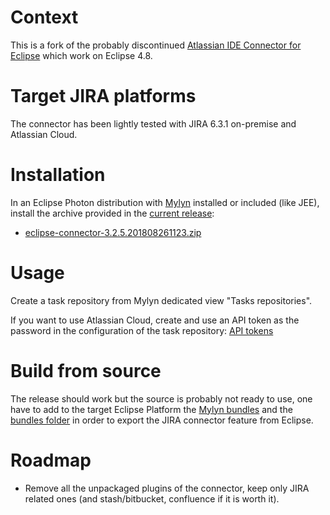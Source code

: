 # Context 

This is a fork of the probably discontinued [Atlassian IDE Connector for Eclipse](https://bitbucket.org/atlassian/connector-eclipse) which work on Eclipse 4.8.

# Target JIRA platforms

The connector has been lightly tested with JIRA 6.3.1 on-premise and Atlassian Cloud.

# Installation

In an Eclipse Photon distribution with [Mylyn](http://www.eclipse.org/mylyn/) installed or included (like JEE), install the archive provided in the [current release](https://github.com/rastaman/mylyn-jira-connector/releases/tag/3.2.5.201808261123):

- [eclipse-connector-3.2.5.201808261123.zip](https://github.com/rastaman/mylyn-jira-connector/releases/download/3.2.5.201808261123/eclipse-connector-3.2.5.201808261123.zip)

# Usage

Create a task repository from Mylyn dedicated view "Tasks repositories".

If you want to use Atlassian Cloud, create and use an API token as the password in the configuration of the task repository: [API tokens](https://confluence.atlassian.com/cloud/api-tokens-938839638.html)

# Build from source

The release should work but the source is probably not ready to use, one have to add to the target Eclipse Platform the [Mylyn bundles](http://mirror.switch.ch/eclipse/mylyn/drops/3.24.1/v20180619-2220/mylyn-3.24.1.v20180619-2220.zip) and the [bundles folder](https://github.com/rastaman/mylyn-jira-connector/tree/master/bundles) in order to export the JIRA connector feature from Eclipse.

# Roadmap

- Remove all the unpackaged plugins of the connector, keep only JIRA related ones (and stash/bitbucket, confluence if it is worth it).
